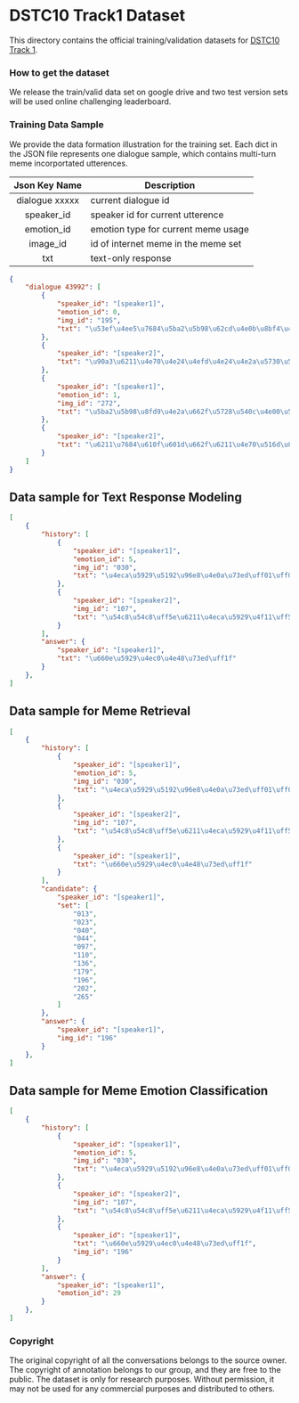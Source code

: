 # DSTC10 Track1 Dataset 

This directory contains the official training/validation datasets for [DSTC10 Track 1](../README.md).  


### How to get the dataset 

We release the train/valid data set on google drive and two test version sets will be used online challenging leaderboard.  


### Training Data Sample 

We provide the data formation illustration for the training set. Each dict in the JSON file represents one dialogue sample, which contains multi-turn meme incorportated utterences.   


|  Json Key Name  | Description                                |
|:---------------:|--------------------------------------------|
| dialogue xxxxx  | current dialogue id                        |
| speaker_id      | speaker id for current utterence           |
| emotion_id      | emotion type for current meme usage        |
| image_id        | id of internet meme in the meme set        |
| txt             | text-only response                         |



```json
{
    "dialogue 43992": [
        {
            "speaker_id": "[speaker1]",
            "emotion_id": 0,
            "img_id": "195",
            "txt": "\u53ef\u4ee5\u7684\u5ba2\u5b98\u62cd\u4e0b\u8bf4\u4e00\u58f0\u8981\u624b\u52a8\u6539\u4ef7"
        },
        {
            "speaker_id": "[speaker2]",
            "txt": "\u90a3\u6211\u4e70\u4e24\u4efd\u4e24\u4e2a\u5730\u5740"
        },
        {
            "speaker_id": "[speaker1]",
            "emotion_id": 1,
            "img_id": "272",
            "txt": "\u5ba2\u5b98\u8fd9\u4e2a\u662f\u5728\u540c\u4e00\u5730\u5740\u4e24\u4e2a\u5730\u5740\u4e0d\u884c\u54e6"
        },
        {
            "speaker_id": "[speaker2]",
            "txt": "\u6211\u7684\u610f\u601d\u662f\u6211\u4e70\u516d\u888b"
        } 
    ]
}
```


## Data sample for Text Response Modeling 



```json
[
    {
        "history": [
            {
                "speaker_id": "[speaker1]",
                "emotion_id": 5,
                "img_id": "030",
                "txt": "\u4eca\u5929\u5192\u96e8\u4e0a\u73ed\uff01\uff01\uff01\uff01"
            },
            {
                "speaker_id": "[speaker2]",
                "img_id": "107",
                "txt": "\u54c8\u54c8\uff5e\u6211\u4eca\u5929\u4f11\uff5e\uff5e"
            }
        ],
        "answer": {
            "speaker_id": "[speaker1]",
            "txt": "\u660e\u5929\u4ec0\u4e48\u73ed\uff1f"
        }
    },
]
```



## Data sample for Meme Retrieval 


```json
[
    {
        "history": [
            {
                "speaker_id": "[speaker1]",
                "emotion_id": 5,
                "img_id": "030",
                "txt": "\u4eca\u5929\u5192\u96e8\u4e0a\u73ed\uff01\uff01\uff01\uff01"
            },
            {
                "speaker_id": "[speaker2]",
                "img_id": "107",
                "txt": "\u54c8\u54c8\uff5e\u6211\u4eca\u5929\u4f11\uff5e\uff5e"
            },
            {
                "speaker_id": "[speaker1]",
                "txt": "\u660e\u5929\u4ec0\u4e48\u73ed\uff1f"
            }
        ],
        "candidate": {
            "speaker_id": "[speaker1]",
            "set": [
                "013",
                "023",
                "040",
                "044",
                "097",
                "110",
                "136",
                "179",
                "196",
                "202",
                "265"
            ]
        },
        "answer": {
            "speaker_id": "[speaker1]",
            "img_id": "196"
        }
    },
]
```


## Data sample for Meme Emotion Classification


```json
[
    {
        "history": [
            {
                "speaker_id": "[speaker1]",
                "emotion_id": 5,
                "img_id": "030",
                "txt": "\u4eca\u5929\u5192\u96e8\u4e0a\u73ed\uff01\uff01\uff01\uff01"
            },
            {
                "speaker_id": "[speaker2]",
                "img_id": "107",
                "txt": "\u54c8\u54c8\uff5e\u6211\u4eca\u5929\u4f11\uff5e\uff5e"
            },
            {
                "speaker_id": "[speaker1]",
                "txt": "\u660e\u5929\u4ec0\u4e48\u73ed\uff1f",
                "img_id": "196"
            }
        ],
        "answer": {
            "speaker_id": "[speaker1]",
            "emotion_id": 29
        }
    },
]
```



### Copyright 

The original copyright of all the conversations belongs to the source owner.
The copyright of annotation belongs to our group, and they are free to the public.
The dataset is only for research purposes. Without permission, it may not be used for any commercial purposes and distributed to others.
